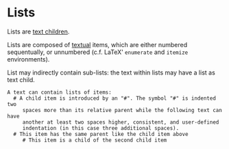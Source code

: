 

# Lists

Lists are [text children](./text.md#child-nodes).

Lists are composed of [textual](./text.md) items, which are either numbered
sequentually, or unnumbered
(c.f. LaTeX' `enumerate` and `itemize` environments).

List may indirectly contain sub-lists:
the text within lists may have a list as text child.

```
A text can contain lists of items:
  # A child item is introduced by an "#". The symbol "#" is indented two
     spaces more than its relative parent while the following text can have
     another at least two spaces higher, consistent, and user-defined
     indentation (in this case three additional spaces).
  # This item has the same parent like the child item above
     # This item is a child of the second child item
```


